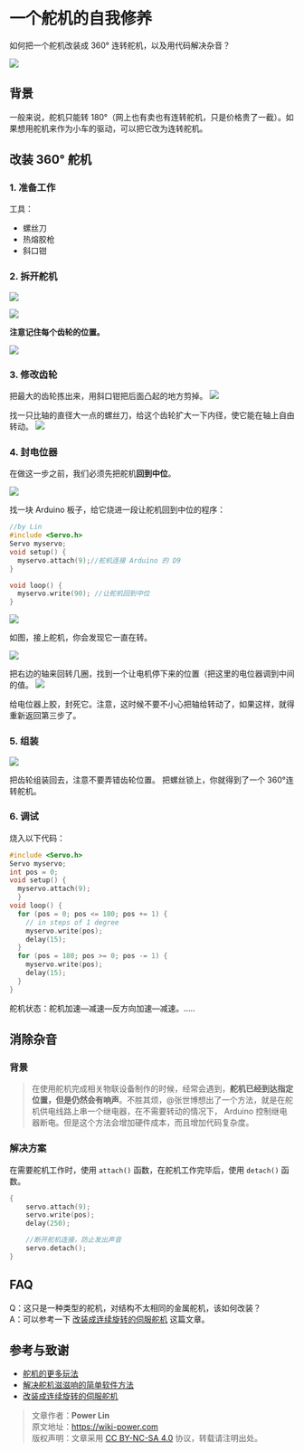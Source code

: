 # 一个舵机的自我修养

如何把一个舵机改装成 360° 连转舵机，以及用代码解决杂音？

![](https://wiki-media-1253965369.cos.ap-guangzhou.myqcloud.com/img/一个舵机的自我修养/2218072-04cbc8eb7ac10ddc.jpg)

## 背景

一般来说，舵机只能转 180°（网上也有卖也有连转舵机，只是价格贵了一截）。如果想用舵机来作为小车的驱动，可以把它改为连转舵机。

## 改装 360° 舵机

### 1. 准备工作

工具：

* 螺丝刀
* 热熔胶枪
* 斜口钳

### 2. 拆开舵机

![](https://wiki-media-1253965369.cos.ap-guangzhou.myqcloud.com/img/一个舵机的自我修养/2218072-7bc137198ac65914.jpg)

 ![](https://wiki-media-1253965369.cos.ap-guangzhou.myqcloud.com/img/一个舵机的自我修养/2218072-ce45e1ce8a869ed2.jpg) 

**注意记住每个齿轮的位置。**

 ![](https://wiki-media-1253965369.cos.ap-guangzhou.myqcloud.com/img/一个舵机的自我修养/2218072-f81faeac715a89f7.jpg)

### 3. 修改齿轮

把最大的齿轮拣出来，用斜口钳把后面凸起的地方剪掉。 ![](https://wiki-media-1253965369.cos.ap-guangzhou.myqcloud.com/img/一个舵机的自我修养/2218072-2fab2f9620b5efb2.jpg) 

找一只比轴的直径大一点的螺丝刀，给这个齿轮扩大一下内径，使它能在轴上自由转动。 ![](https://wiki-media-1253965369.cos.ap-guangzhou.myqcloud.com/img/一个舵机的自我修养/2218072-b5de55e257df450e.jpg)

### 4. 封电位器

在做这一步之前，我们必须先把舵机**回到中位**。

 ![](https://wiki-media-1253965369.cos.ap-guangzhou.myqcloud.com/img/一个舵机的自我修养/2218072-3f7127da4c2c8d88.jpg) 

找一块 Arduino 板子，给它烧进一段让舵机回到中位的程序：

```cpp
//by Lin
#include <Servo.h>
Servo myservo;
void setup() {
  myservo.attach(9);//舵机连接 Arduino 的 D9
}

void loop() {
  myservo.write(90); //让舵机回到中位
}
```

![](https://wiki-media-1253965369.cos.ap-guangzhou.myqcloud.com/img/一个舵机的自我修养/2218072-41374b07e5f87b06.png) 

如图，接上舵机，你会发现它一直在转。

![](https://wiki-media-1253965369.cos.ap-guangzhou.myqcloud.com/img/一个舵机的自我修养/2218072-04e91993e3d57d4d.jpg) 

把右边的轴来回转几圈，找到一个让电机停下来的位置（把这里的电位器调到中间的值。 ![](https://wiki-media-1253965369.cos.ap-guangzhou.myqcloud.com/img/一个舵机的自我修养/2218072-964d07b3c4c304d4.jpg) 

给电位器上胶，封死它。注意，这时候不要不小心把轴给转动了，如果这样，就得重新返回第三步了。

### 5. 组装

![](https://wiki-media-1253965369.cos.ap-guangzhou.myqcloud.com/img/一个舵机的自我修养/2218072-d0aec7a2cb430e4c.jpg) 

把齿轮组装回去，注意不要弄错齿轮位置。 把螺丝锁上，你就得到了一个 360°连转舵机。

### 6. 调试

烧入以下代码：

```cpp
#include <Servo.h>
Servo myservo;
int pos = 0;
void setup() {
  myservo.attach(9);
  }
void loop() {
  for (pos = 0; pos <= 180; pos += 1) {
    // in steps of 1 degree
    myservo.write(pos);
    delay(15);
  }
  for (pos = 180; pos >= 0; pos -= 1) {
    myservo.write(pos);
    delay(15);
  }
}
```

舵机状态：舵机加速—减速—反方向加速—减速。.....

## 消除杂音

### 背景

> 在使用舵机完成相关物联设备制作的时候，经常会遇到，**舵机已经到达指定位置，但是仍然会有响声**。不胜其烦，@张世博想出了一个方法，就是在舵机供电线路上串一个继电器，在不需要转动的情况下， Arduino 控制继电器断电。但是这个方法会增加硬件成本，而且增加代码复杂度。

### 解决方案

在需要舵机工作时，使用 `attach()` 函数，在舵机工作完毕后，使用 `detach()` 函数。

```cpp
{
    servo.attach(9);
    servo.write(pos);
    delay(250);

    //断开舵机连接，防止发出声音
    servo.detach();
}
```

## FAQ

Q：这只是一种类型的舵机，对结构不太相同的金属舵机，该如何改装？  
A：可以参考一下 [改装成连续旋转的伺服舵机](https://www.geek-workshop.com/thread-14885-1-1.html) 这篇文章。

## 参考与致谢

* [舵机的更多玩法](https://mp.weixin.qq.com/s?__biz=MjM5MzUzODg2NA==&mid=2652149326&idx=1&sn=1760691e14cd110345f1847658acefd3&mpshare=1&scene=1&srcid=1003cUr6AYjfze46sYqMbGmP#rd)
* [解决舵机滋滋响的简单软件方法](https://blog.vvzero.com/2018/04/13/servo-without-ringing-by-software/)
* [改装成连续旋转的伺服舵机](https://www.geek-workshop.com/thread-14885-1-1.html)

> 文章作者：**Power Lin**  
> 原文地址：<https://wiki-power.com>  
> 版权声明：文章采用 [CC BY-NC-SA 4.0](https://creativecommons.org/licenses/by/4.0/deed.zh) 协议，转载请注明出处。